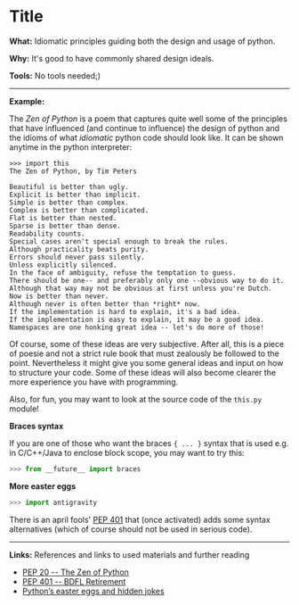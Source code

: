# Title

**What:** Idiomatic principles guiding both the design and usage of python.

**Why:** It's good to have commonly shared design ideals.

**Tools:** No tools needed;)

---

**Example:**

The *Zen of Python* is a poem that captures quite well some of the principles
that have influenced (and continue to influence) the design of python and the
idioms of what *idiomatic* python code should look like. It can be shown anytime
in the python interpreter:

```
>>> import this
The Zen of Python, by Tim Peters

Beautiful is better than ugly.
Explicit is better than implicit.
Simple is better than complex.
Complex is better than complicated.
Flat is better than nested.
Sparse is better than dense.
Readability counts.
Special cases aren't special enough to break the rules.
Although practicality beats purity.
Errors should never pass silently.
Unless explicitly silenced.
In the face of ambiguity, refuse the temptation to guess.
There should be one-- and preferably only one --obvious way to do it.
Although that way may not be obvious at first unless you're Dutch.
Now is better than never.
Although never is often better than *right* now.
If the implementation is hard to explain, it's a bad idea.
If the implementation is easy to explain, it may be a good idea.
Namespaces are one honking great idea -- let's do more of those!
```

Of course, some of these ideas are very subjective. After all, this is a piece of
poesie and not a strict rule book that must zealously be followed to the point.
Nevertheless it might give you some general ideas and input on how to structure
your code. Some of these ideas will also become clearer the more experience you
have with programming.

Also, for fun, you may want to look at the source code of the ``this.py`` module!

**Braces syntax**

If you are one of those who want the braces `{ ... }` syntax that is used e.g. in
C/C++/Java to enclose block scope, you may want to try this:

```python
>>> from __future__ import braces
```

**More easter eggs**

```python
>>> import antigravity
```

There is an april fools' [PEP 401](https://www.python.org/dev/peps/pep-0401/)
that (once activated) adds some syntax alternatives (which of course should not
be used in serious code).


---

**Links:** References and links to used materials and further reading

- [PEP 20 -- The Zen of Python](https://www.python.org/dev/peps/pep-0020/)
- [PEP 401 -- BDFL Retirement](https://www.python.org/dev/peps/pep-0401/)
- [Python’s easter eggs and hidden jokes](https://hackernoon.com/pythons-easter-eggs-and-hidden-jokes-d7368c7fe2c2)
